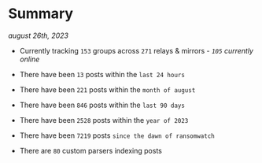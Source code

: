 
# Summary
_august 26th, 2023_

- Currently tracking `153` groups across `271` relays & mirrors - _`105` currently online_

- There have been `13` posts within the `last 24 hours`

- There have been `221` posts within the `month of august`

- There have been `846` posts within the `last 90 days`

- There have been `2528` posts within the `year of 2023`

- There have been `7219` posts `since the dawn of ransomwatch`

- There are `80` custom parsers indexing posts
